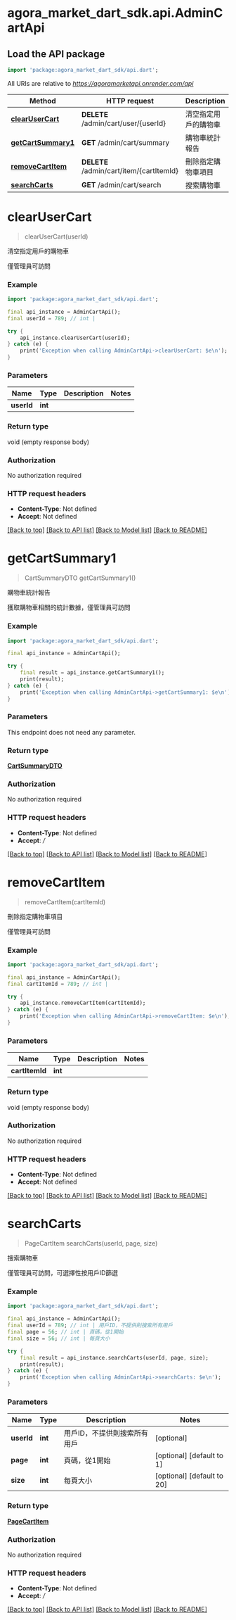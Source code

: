 # agora_market_dart_sdk.api.AdminCartApi

## Load the API package
```dart
import 'package:agora_market_dart_sdk/api.dart';
```

All URIs are relative to *https://agoramarketapi.onrender.com/api*

Method | HTTP request | Description
------------- | ------------- | -------------
[**clearUserCart**](AdminCartApi.md#clearusercart) | **DELETE** /admin/cart/user/{userId} | 清空指定用戶的購物車
[**getCartSummary1**](AdminCartApi.md#getcartsummary1) | **GET** /admin/cart/summary | 購物車統計報告
[**removeCartItem**](AdminCartApi.md#removecartitem) | **DELETE** /admin/cart/item/{cartItemId} | 刪除指定購物車項目
[**searchCarts**](AdminCartApi.md#searchcarts) | **GET** /admin/cart/search | 搜索購物車


# **clearUserCart**
> clearUserCart(userId)

清空指定用戶的購物車

僅管理員可訪問

### Example
```dart
import 'package:agora_market_dart_sdk/api.dart';

final api_instance = AdminCartApi();
final userId = 789; // int | 

try {
    api_instance.clearUserCart(userId);
} catch (e) {
    print('Exception when calling AdminCartApi->clearUserCart: $e\n');
}
```

### Parameters

Name | Type | Description  | Notes
------------- | ------------- | ------------- | -------------
 **userId** | **int**|  | 

### Return type

void (empty response body)

### Authorization

No authorization required

### HTTP request headers

 - **Content-Type**: Not defined
 - **Accept**: Not defined

[[Back to top]](#) [[Back to API list]](../README.md#documentation-for-api-endpoints) [[Back to Model list]](../README.md#documentation-for-models) [[Back to README]](../README.md)

# **getCartSummary1**
> CartSummaryDTO getCartSummary1()

購物車統計報告

獲取購物車相關的統計數據，僅管理員可訪問

### Example
```dart
import 'package:agora_market_dart_sdk/api.dart';

final api_instance = AdminCartApi();

try {
    final result = api_instance.getCartSummary1();
    print(result);
} catch (e) {
    print('Exception when calling AdminCartApi->getCartSummary1: $e\n');
}
```

### Parameters
This endpoint does not need any parameter.

### Return type

[**CartSummaryDTO**](CartSummaryDTO.md)

### Authorization

No authorization required

### HTTP request headers

 - **Content-Type**: Not defined
 - **Accept**: */*

[[Back to top]](#) [[Back to API list]](../README.md#documentation-for-api-endpoints) [[Back to Model list]](../README.md#documentation-for-models) [[Back to README]](../README.md)

# **removeCartItem**
> removeCartItem(cartItemId)

刪除指定購物車項目

僅管理員可訪問

### Example
```dart
import 'package:agora_market_dart_sdk/api.dart';

final api_instance = AdminCartApi();
final cartItemId = 789; // int | 

try {
    api_instance.removeCartItem(cartItemId);
} catch (e) {
    print('Exception when calling AdminCartApi->removeCartItem: $e\n');
}
```

### Parameters

Name | Type | Description  | Notes
------------- | ------------- | ------------- | -------------
 **cartItemId** | **int**|  | 

### Return type

void (empty response body)

### Authorization

No authorization required

### HTTP request headers

 - **Content-Type**: Not defined
 - **Accept**: Not defined

[[Back to top]](#) [[Back to API list]](../README.md#documentation-for-api-endpoints) [[Back to Model list]](../README.md#documentation-for-models) [[Back to README]](../README.md)

# **searchCarts**
> PageCartItem searchCarts(userId, page, size)

搜索購物車

僅管理員可訪問，可選擇性按用戶ID篩選

### Example
```dart
import 'package:agora_market_dart_sdk/api.dart';

final api_instance = AdminCartApi();
final userId = 789; // int | 用戶ID，不提供則搜索所有用戶
final page = 56; // int | 頁碼，從1開始
final size = 56; // int | 每頁大小

try {
    final result = api_instance.searchCarts(userId, page, size);
    print(result);
} catch (e) {
    print('Exception when calling AdminCartApi->searchCarts: $e\n');
}
```

### Parameters

Name | Type | Description  | Notes
------------- | ------------- | ------------- | -------------
 **userId** | **int**| 用戶ID，不提供則搜索所有用戶 | [optional] 
 **page** | **int**| 頁碼，從1開始 | [optional] [default to 1]
 **size** | **int**| 每頁大小 | [optional] [default to 20]

### Return type

[**PageCartItem**](PageCartItem.md)

### Authorization

No authorization required

### HTTP request headers

 - **Content-Type**: Not defined
 - **Accept**: */*

[[Back to top]](#) [[Back to API list]](../README.md#documentation-for-api-endpoints) [[Back to Model list]](../README.md#documentation-for-models) [[Back to README]](../README.md)

